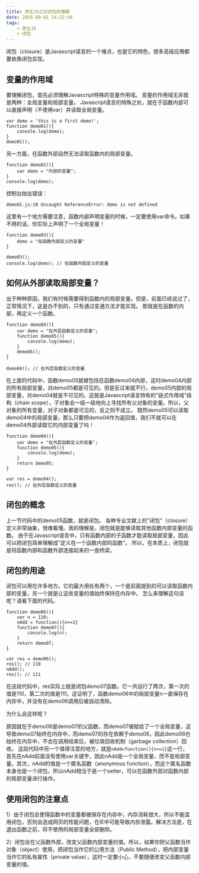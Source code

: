 ```yaml
---
title: 原生JS之对闭包的理解
date: 2016-09-01 14:22:49
tags: 
	- 原生JS
	- 闭包
---
```


闭包（closure）是Javascript语言的一个难点，也是它的特色，很多高级应用都要依靠闭包实现。

## 变量的作用域

要理解闭包，首先必须理解Javascript特殊的变量作用域。
变量的作用域无非就是两种：全局变量和局部变量。
Javascript语言的特殊之处，就在于函数内部可以直接声明（不使用var）并读取全局变量。

<!--more-->

```
var demo = 'this is a first demo!';
function demo01(){
	console.log(demo);
}
demo01();
```
另一方面，在函数外部自然无法读取函数内的局部变量。

```
function demo02(){
	var demo = "内部的变量";
}
console.log(demo);
```

控制台抛出错误：
```
demo01.js:10 Uncaught ReferenceError: demo is not defined
```

这里有一个地方需要注意，函数内部声明变量的时候，一定要使用var命令。如果不用的话，你实际上声明了一个全局变量！

```
function demo03(){
	demo = "在函数内部定义的变量"
}

demo03();
console.log(demo); // 在函数内部定义的变量
```

## 如何从外部读取局部变量？

出于种种原因，我们有时候需要得到函数内的局部变量。但是，前面已经说过了，正常情况下，这是办不到的，只有通过变通方法才能实现。
那就是在函数的内部，再定义一个函数。

```
function demo04(){
	var demo = "在外层函数定义的变量";
	function demo05(){
		console.log(demo);
	}
	demo05();
}

demo04(); // 在外层函数定义的变量

```

在上面的代码中，函数demo05就被包括在函数demo04内部，这时demo04内部的所有局部变量，对demo05都是可见的。但是反过来就不行，demo05内部的局部变量，对demo04就是不可见的。这就是Javascript语言特有的"链式作用域"结构（chain scope），子对象会一级一级地向上寻找所有父对象的变量。所以，父对象的所有变量，对子对象都是可见的，反之则不成立。
既然demo05可以读取demo04中的局部变量，那么只要把demo04作为返回值，我们不就可以在demo04外部读取它的内部变量了吗！

```
function demo04(){
	var demo = "在外层函数定义的变量";
	function demo05(){
		console.log(demo);
	}
	return demo05;
}

var res = demo04();
res(); // 在外层函数定义的变量

```

## 闭包的概念

上一节代码中的demo05函数，就是闭包。
各种专业文献上的"闭包"（closure）定义非常抽象，很难看懂。我的理解是，闭包就是能够读取其他函数内部变量的函数。
由于在Javascript语言中，只有函数内部的子函数才能读取局部变量，因此可以把闭包简单理解成"定义在一个函数内部的函数"。
所以，在本质上，闭包就是将函数内部和函数外部连接起来的一座桥梁。

## 闭包的用途

闭包可以用在许多地方。它的最大用处有两个，一个是前面提到的可以读取函数内部的变量，另一个就是让这些变量的值始终保持在内存中。
怎么来理解这句话呢？请看下面的代码。

```
function demo06(){
	var n = 110;
	nAdd = function(){n+=1}
	function demo07(){
		console.log(n);
	}
	return demo07;
}

var res = demo06();
res(); // 110
nAdd();
res(); // 111

```

在这段代码中，res实际上就是闭包demo07函数。它一共运行了两次，第一次的值是110，第二次的值是111。这证明了，函数demo06中的局部变量n一直保存在内存中，并没有在demo06调用后被自动清除。

为什么会这样呢？

原因就在于demo06是demo07的父函数，而demo07被赋给了一个全局变量，这导致demo07始终在内存中，而demo07的存在依赖于demo06，因此demo06也始终在内存中，不会在调用结束后，被垃圾回收机制（garbage collection）回收。
这段代码中另一个值得注意的地方，就是`nAdd=function(){n+=1}`这一行，首先在nAdd前面没有使用var关键字，因此nAdd是一个全局变量，而不是局部变量。其次，nAdd的值是一个匿名函数（anonymous function），而这个匿名函数本身也是一个闭包，所以nAdd相当于是一个setter，可以在函数外部对函数内部的局部变量进行操作。

## 使用闭包的注意点

1）由于闭包会使得函数中的变量都被保存在内存中，内存消耗很大，所以不能滥用闭包，否则会造成网页的性能问题，在IE中可能导致内存泄露。解决方法是，在退出函数之前，将不使用的局部变量全部删除。

2）闭包会在父函数外部，改变父函数内部变量的值。所以，如果你把父函数当作对象（object）使用，把闭包当作它的公用方法（Public Method），把内部变量当作它的私有属性（private value），这时一定要小心，不要随便改变父函数内部变量的值。






